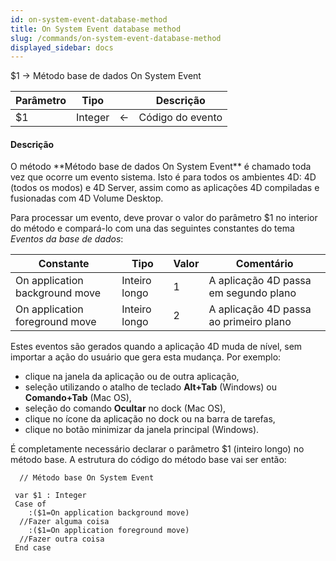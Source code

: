 ```yaml
---
id: on-system-event-database-method
title: On System Event database method
slug: /commands/on-system-event-database-method
displayed_sidebar: docs
---
```


<!--REF #_command_.Metodo base de dados On System Event.Syntax-->$1 -> Método base de dados On System Event<!-- END REF-->
<!--REF #_command_.Metodo base de dados On System Event.Params-->
| Parâmetro | Tipo |  | Descrição |
| --- | --- | --- | --- |
| $1 | Integer | &#8592; | Código do evento |

<!-- END REF-->

#### Descrição 

<!--REF #_command_.Metodo base de dados On System Event.Summary-->O método **Método base de dados On System Event** é chamado toda vez que ocorre um evento sistema.<!-- END REF--> Isto é para todos os ambientes 4D: 4D (todos os modos) e 4D Server, assim como as aplicações 4D compiladas e fusionadas com 4D Volume Desktop.

Para processar um evento, deve provar o valor do parâmetro $1 no interior do método e compará-lo com una das seguintes constantes do tema *Eventos da base de dados*:

| Constante                      | Tipo          | Valor | Comentário                             |
| ------------------------------ | ------------- | ----- | -------------------------------------- |
| On application background move | Inteiro longo | 1     | A aplicação 4D passa em segundo plano  |
| On application foreground move | Inteiro longo | 2     | A aplicação 4D passa ao primeiro plano |

Estes eventos são gerados quando a aplicação 4D muda de nível, sem importar a ação do usuário que gera esta mudança. Por exemplo: 

* clique na janela da aplicação ou de outra aplicação,
* seleção utilizando o atalho de teclado **Alt+Tab** (Windows) ou **Comando+Tab** (Mac OS),
* seleção do comando **Ocultar** no dock (Mac OS),
* clique no ícone da aplicação no dock ou na barra de tarefas,
* clique no botão minimizar da janela principal (Windows).

É completamente necessário declarar o parâmetro $1 (inteiro longo) no método base. A estrutura do código do método base vai ser então:

```4d
  // Método base On System Event
 
 var $1 : Integer
 Case of
    :($1=On application background move)
  //Fazer alguma coisa
    :($1=On application foreground move)
  //Fazer outra coisa
 End case
```
